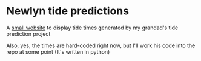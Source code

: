 # Newlyn tide predictions

A [small website](https://tides.zakkbob.dev) to display tide times generated by my grandad's tide prediction project <br/>

Also, yes, the times are hard-coded right now, but I'll work his code into the repo at some point (It's written in python)
